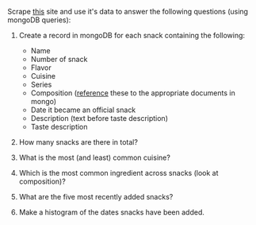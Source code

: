 Scrape [this](http://www.snackdata.com) site and use it's data to answer the following questions (using mongoDB queries):

1. Create a record in mongoDB for each snack containing the following:
    * Name
    * Number of snack
    * Flavor
    * Cuisine
    * Series
    * Composition ([reference](http://docs.mongodb.org/manual/tutorial/model-referenced-one-to-many-relationships-between-documents/) these to the appropriate documents in mongo)
    * Date it became an official snack
    * Description (text before taste description)
    * Taste description

2. How many snacks are there in total?
 
3. What is the most (and least) common cuisine?

4. Which is the most common ingredient across snacks (look at composition)?

5. What are the five most recently added snacks?

6. Make a histogram of the dates snacks have been added.